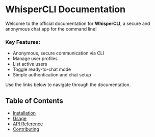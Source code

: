 # WhisperCLI Documentation

Welcome to the official documentation for **WhisperCLI**, a secure and anonymous chat app for the command line!

### Key Features:
- Anonymous, secure communication via CLI
- Manage user profiles
- List active users
- Toggle ready-to-chat mode
- Simple authentication and chat setup

Use the links below to navigate through the documentation.

## Table of Contents
- [Installation](installation.md)
- [Usage](usage.md)
- [API Reference](api_reference.md)
- [Contributing](contributing.md)
